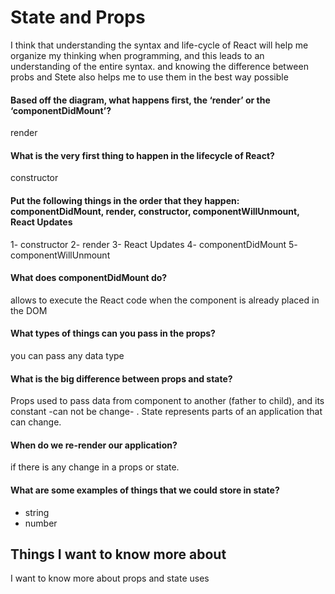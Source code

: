 # State and Props

I think that understanding the syntax and life-cycle of React will help me organize my thinking when programming, and this leads to an understanding of the entire syntax.
and knowing the difference between probs and Stete also helps me to use them in the best way possible

#### Based off the diagram, what happens first, the ‘render’ or the ‘componentDidMount’?
render

#### What is the very first thing to happen in the lifecycle of React?
constructor

#### Put the following things in the order that they happen: componentDidMount, render, constructor, componentWillUnmount, React Updates
1- constructor 
2- render
3- React Updates
4- componentDidMount
5- componentWillUnmount

#### What does componentDidMount do?
 allows to execute the React code when the component is already placed in the DOM

#### What types of things can you pass in the props?
you can pass any data type

#### What is the big difference between props and state?
Props used to pass data from component to another (father to child), and its constant -can not be change- .
State represents parts of an application that can change.

#### When do we re-render our application?
if there is any change in a props or state.

#### What are some examples of things that we could store in state?
- string 
- number 

## Things I want to know more about
I want to know more about props and state uses 

